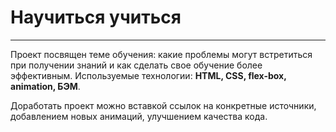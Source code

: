 # Научиться учиться

---

Проект посвящен теме обучения: какие проблемы могут встретиться при получении знаний и как сделать свое обучение более эффективным. Используемые технологии: **HTML, CSS, flex-box, animation, БЭМ**.

Доработать проект можно вставкой ссылок на конкретные источники, добавлением новых анимаций, улучшением качества кода.
